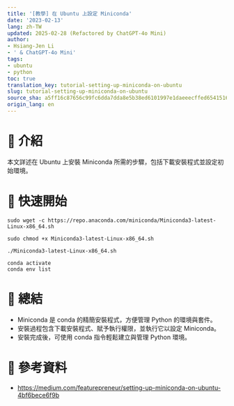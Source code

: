 ```yaml
---
title: '[教學] 在 Ubuntu 上設定 Miniconda'
date: '2023-02-13'
lang: zh-TW
updated: 2025-02-28 (Refactored by ChatGPT-4o Mini)
author:
- Hsiang-Jen Li
- ' & ChatGPT-4o Mini'
tags:
- ubuntu
- python
toc: true
translation_key: tutorial-setting-up-miniconda-on-ubuntu
slug: tutorial-setting-up-miniconda-on-ubuntu
source_sha: a5ff16c87656c99fc6dda7dda8e5b38ed6101997e1daeeecffed6541516fb9ee
origin_lang: en
---
```


# 📌 介紹
本文詳述在 Ubuntu 上安裝 Miniconda 所需的步驟，包括下載安裝程式並設定初始環境。
<!-- more -->

# 🚀 快速開始
```shell!
sudo wget -c https://repo.anaconda.com/miniconda/Miniconda3-latest-Linux-x86_64.sh
```

```shell!
sudo chmod +x Miniconda3-latest-Linux-x86_64.sh
```

```shell!
./Miniconda3-latest-Linux-x86_64.sh
```

```shell
conda activate
conda env list
```

# 🔁 總結
- Miniconda 是 conda 的精簡安裝程式，方便管理 Python 的環境與套件。
- 安裝過程包含下載安裝程式、賦予執行權限，並執行它以設定 Miniconda。
- 安裝完成後，可使用 conda 指令輕鬆建立與管理 Python 環境。

# 🔗 參考資料
- https://medium.com/featurepreneur/setting-up-miniconda-on-ubuntu-4bf6bece6f9b
